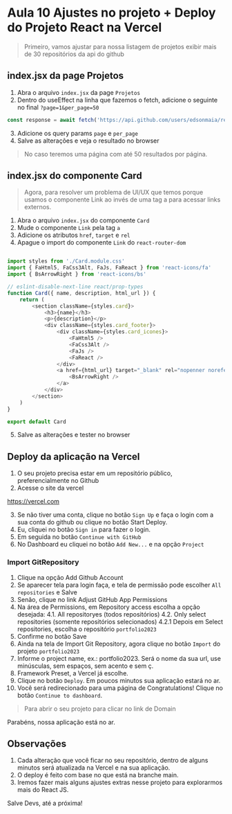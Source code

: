 # Aula 10 Ajustes no projeto + Deploy do Projeto React na Vercel

> Primeiro, vamos ajustar para nossa listagem de projetos exibir mais de 30 repositórios da api do github

## index.jsx da page Projetos

1. Abra o arquivo `index.jsx` da page `Projetos`
2. Dentro do useEffect na linha que fazemos o fetch, adicione o seguinte no final `?page=1&per_page=50`

~~~javascript
const response = await fetch('https://api.github.com/users/edsonmaia/repos?page=1&per_page=50')

~~~

3. Adicione os query params `page` e `per_page`
4. Salve as alterações e veja o resultado no browser

> No caso teremos uma página com até 50 resultados por página.

## index.jsx do componente Card

> Agora, para resolver um problema de UI/UX que temos porque usamos o componente Link ao invés de uma tag a para acessar links externos.

1. Abra o arquivo `index.jsx` do componente `Card`
2. Mude o componente `Link` pela tag `a`
3. Adicione os atributos `href`, `target` e `rel`
4. Apague o import do componente `Link` do `react-router-dom`

~~~javascript

import styles from './Card.module.css'
import { FaHtml5, FaCss3Alt, FaJs, FaReact } from 'react-icons/fa'
import { BsArrowRight } from 'react-icons/bs'

// eslint-disable-next-line react/prop-types
function Card({ name, description, html_url }) {
    return (
        <section className={styles.card}>
            <h3>{name}</h3>
            <p>{description}</p>
            <div className={styles.card_footer}>
                <div className={styles.card_icones}>
                    <FaHtml5 />
                    <FaCss3Alt />
                    <FaJs />
                    <FaReact />
                </div>
                <a href={html_url} target="_blank" rel="nopenner noreferrer" className={styles.botao}>
                    <BsArrowRight />
                </a>
            </div>
        </section>
    )
}

export default Card

~~~

5. Salve as alterações e tester no browser

## Deploy da aplicação na Vercel

1. O seu projeto precisa estar em um repositório público, preferencialmente no Github
2. Acesse o site da vercel

https://vercel.com

3. Se não tiver uma conta, clique no botão `Sign Up` e faça o login com a sua conta do github ou clique no botão Start Deploy.
4. Eu, cliquei no botão `Sign in` para fazer o login.
5. Em seguida no botão `Continue with GitHub`
6. No Dashboard eu cliquei no botão `Add New...` e na opção `Project`


### Import GitRepository

1. Clique na opção Add Github Account
2. Se aparecer tela para login faça, e tela de permissão pode escolher `All repositories` e Salve
3. Senão, clique no link Adjust GitHub App Permissions
4. Na área de Permissions, em Repository access escolha a opção desejada:
4.1. All repositoryes (todos repositórios)
4.2. Only select repositories (somente repositórios selecionados)
4.2.1 Depois em Select repositories, escolha o repositório `portfolio2023`
5. Confirme no botão Save
6. Ainda na tela de Import Git Repository, agora clique no botão `Import` do projeto `portfolio2023`
7. Informe o project name, ex.: portfolio2023. Será o nome da sua url, use minúsculas, sem espaços, sem acento e sem ç.
8. Framework Preset, a Vercel já escolhe.
9. Clique no botão `Deploy`. Em poucos minutos sua aplicação estará no ar.
10. Você será redirecionado para uma página de Congratulations! Clique no botão `Continue to dashboard`.

> Para abrir o seu projeto para clicar no link de Domain 

Parabéns, nossa aplicação está no ar.

## Observações

1. Cada alteração que você ficar no seu repositório, dentro de alguns minutos será atualizada na Vercel e na sua aplicação.
2. O deploy é feito com base no que está na branche main.
3. Iremos fazer mais alguns ajustes extras nesse projeto para explorarmos mais do React JS.

Salve Devs, até a próxima!
